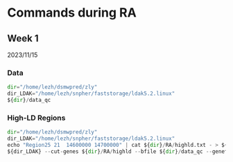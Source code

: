 # Commands during RA
## Week 1
2023/11/15   

### Data
```python
dir="/home/lezh/dsmwpred/zly"
dir_LDAK="/home/lezh/snpher/faststorage/ldak5.2.linux"
${dir}/data_qc
```  

### High-LD Regions
```python
dir="/home/lezh/dsmwpred/zly"
dir_LDAK="/home/lezh/snpher/faststorage/ldak5.2.linux"
echo "Region25 21  14600000 14700000" | cat ${dir}/RA/highld.txt - > ${dir}/RA/highld.fake
${dir_LDAK} --cut-genes ${dir}/RA/highld --bfile ${dir}/data_qc --genefile ${dir}/RA/highld.fake
```  